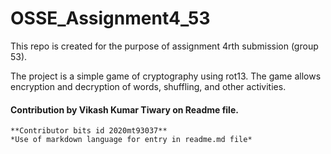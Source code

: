 # OSSE_Assignment4_53
This repo is created  for the purpose of assignment 4rth submission (group 53).

The project is a simple game of cryptography using rot13. The game allows encryption and decryption of words, shuffling, and other activities.

#### Contribution by Vikash Kumar Tiwary on Readme file.
    **Contributor bits id 2020mt93037**
    *Use of markdown language for entry in readme.md file*